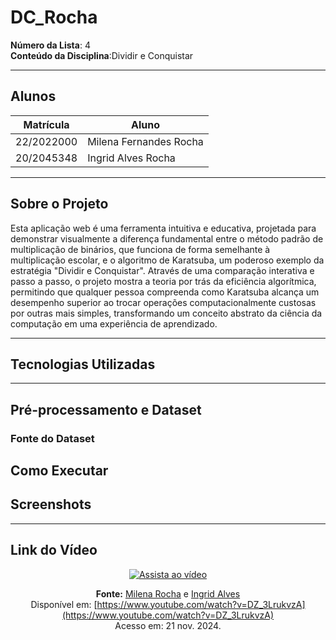 # DC_Rocha

**Número da Lista**: 4  
**Conteúdo da Disciplina**:Dividir e Conquistar

---

## Alunos

| Matrícula   | Aluno                   |
|-------------|-------------------------|
| 22/2022000  | Milena Fernandes Rocha |
| 20/2045348  | Ingrid Alves Rocha     |

---

##  Sobre o Projeto

Esta aplicação web é uma ferramenta intuitiva e educativa, projetada para demonstrar visualmente a diferença fundamental entre o método padrão de multiplicação de binários, que funciona de forma semelhante à multiplicação escolar, e o algoritmo de Karatsuba, um poderoso exemplo da estratégia "Dividir e Conquistar". Através de uma comparação interativa e passo a passo, o projeto mostra a teoria por trás da eficiência algorítmica, permitindo que qualquer pessoa compreenda como Karatsuba alcança um desempenho superior ao trocar operações computacionalmente custosas por outras mais simples, transformando um conceito abstrato da ciência da computação em uma experiência de aprendizado.

---

## Tecnologias Utilizadas


---

## Pré-processamento e Dataset


### Fonte do Dataset


## Como Executar

## Screenshots



---


## Link do Vídeo

<div align="center">

[![Assista ao vídeo](https://img.youtube.com/vi/DZ_3LrukvzA/0.jpg)](https://www.youtube.com/watch?v=DZ_3LrukvzA)

**Fonte:** [Milena Rocha](https://github.com/milenafrocha) e [Ingrid Alves](https://github.com/alvesingrid)  
Disponível em: [https://www.youtube.com/watch?v=DZ_3LrukvzA](https://www.youtube.com/watch?v=DZ_3LrukvzA)  
Acesso em: 21 nov. 2024.

</div>

